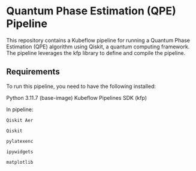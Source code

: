 # Quantum Phase Estimation (QPE) Pipeline

This repository contains a Kubeflow pipeline for running a Quantum Phase Estimation (QPE) algorithm using Qiskit, a quantum computing framework. The pipeline leverages the kfp library to define and compile the pipeline.

## Requirements
To run this pipeline, you need to have the following installed:

Python 3.11.7 (base-image)
Kubeflow Pipelines SDK (kfp)

In pipeline:

`Qiskit Aer`

`Qiskit`

`pylatexenc`

`ipywidgets`

`matplotlib`
